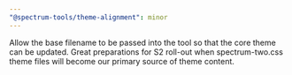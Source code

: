 ```yaml
---
"@spectrum-tools/theme-alignment": minor
---
```


Allow the base filename to be passed into the tool so that the core theme can be updated. Great preparations for S2 roll-out when spectrum-two.css theme files will become our primary source of theme content.
